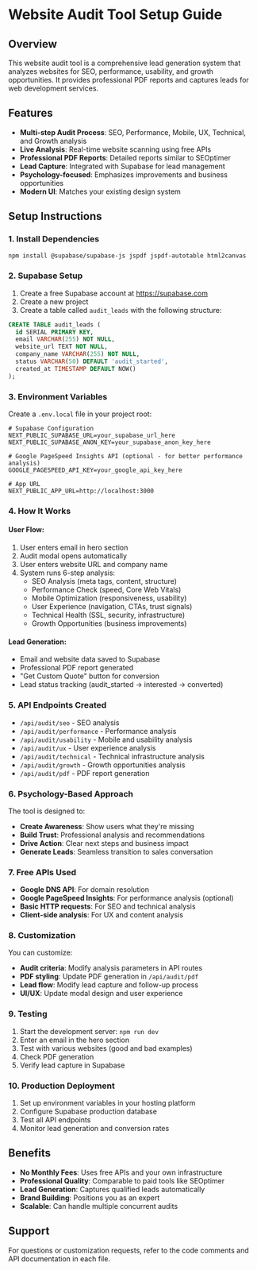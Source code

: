 # Website Audit Tool Setup Guide

## Overview
This website audit tool is a comprehensive lead generation system that analyzes websites for SEO, performance, usability, and growth opportunities. It provides professional PDF reports and captures leads for web development services.

## Features
- **Multi-step Audit Process**: SEO, Performance, Mobile, UX, Technical, and Growth analysis
- **Live Analysis**: Real-time website scanning using free APIs
- **Professional PDF Reports**: Detailed reports similar to SEOptimer
- **Lead Capture**: Integrated with Supabase for lead management
- **Psychology-focused**: Emphasizes improvements and business opportunities
- **Modern UI**: Matches your existing design system

## Setup Instructions

### 1. Install Dependencies
```bash
npm install @supabase/supabase-js jspdf jspdf-autotable html2canvas
```

### 2. Supabase Setup
1. Create a free Supabase account at https://supabase.com
2. Create a new project
3. Create a table called `audit_leads` with the following structure:

```sql
CREATE TABLE audit_leads (
  id SERIAL PRIMARY KEY,
  email VARCHAR(255) NOT NULL,
  website_url TEXT NOT NULL,
  company_name VARCHAR(255) NOT NULL,
  status VARCHAR(50) DEFAULT 'audit_started',
  created_at TIMESTAMP DEFAULT NOW()
);
```

### 3. Environment Variables
Create a `.env.local` file in your project root:

```env
# Supabase Configuration
NEXT_PUBLIC_SUPABASE_URL=your_supabase_url_here
NEXT_PUBLIC_SUPABASE_ANON_KEY=your_supabase_anon_key_here

# Google PageSpeed Insights API (optional - for better performance analysis)
GOOGLE_PAGESPEED_API_KEY=your_google_api_key_here

# App URL
NEXT_PUBLIC_APP_URL=http://localhost:3000
```

### 4. How It Works

#### User Flow:
1. User enters email in hero section
2. Audit modal opens automatically
3. User enters website URL and company name
4. System runs 6-step analysis:
   - SEO Analysis (meta tags, content, structure)
   - Performance Check (speed, Core Web Vitals)
   - Mobile Optimization (responsiveness, usability)
   - User Experience (navigation, CTAs, trust signals)
   - Technical Health (SSL, security, infrastructure)
   - Growth Opportunities (business improvements)

#### Lead Generation:
- Email and website data saved to Supabase
- Professional PDF report generated
- "Get Custom Quote" button for conversion
- Lead status tracking (audit_started → interested → converted)

### 5. API Endpoints Created

- `/api/audit/seo` - SEO analysis
- `/api/audit/performance` - Performance analysis
- `/api/audit/usability` - Mobile and usability analysis
- `/api/audit/ux` - User experience analysis
- `/api/audit/technical` - Technical infrastructure analysis
- `/api/audit/growth` - Growth opportunities analysis
- `/api/audit/pdf` - PDF report generation

### 6. Psychology-Based Approach

The tool is designed to:
- **Create Awareness**: Show users what they're missing
- **Build Trust**: Professional analysis and recommendations
- **Drive Action**: Clear next steps and business impact
- **Generate Leads**: Seamless transition to sales conversation

### 7. Free APIs Used

- **Google DNS API**: For domain resolution
- **Google PageSpeed Insights**: For performance analysis (optional)
- **Basic HTTP requests**: For SEO and technical analysis
- **Client-side analysis**: For UX and content analysis

### 8. Customization

You can customize:
- **Audit criteria**: Modify analysis parameters in API routes
- **PDF styling**: Update PDF generation in `/api/audit/pdf`
- **Lead flow**: Modify lead capture and follow-up process
- **UI/UX**: Update modal design and user experience

### 9. Testing

1. Start the development server: `npm run dev`
2. Enter an email in the hero section
3. Test with various websites (good and bad examples)
4. Check PDF generation
5. Verify lead capture in Supabase

### 10. Production Deployment

1. Set up environment variables in your hosting platform
2. Configure Supabase production database
3. Test all API endpoints
4. Monitor lead generation and conversion rates

## Benefits

- **No Monthly Fees**: Uses free APIs and your own infrastructure
- **Professional Quality**: Comparable to paid tools like SEOptimer
- **Lead Generation**: Captures qualified leads automatically
- **Brand Building**: Positions you as an expert
- **Scalable**: Can handle multiple concurrent audits

## Support

For questions or customization requests, refer to the code comments and API documentation in each file. 